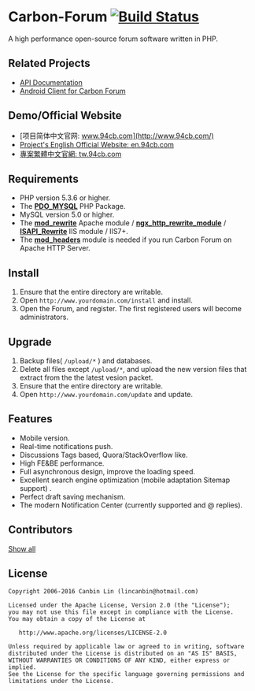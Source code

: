 # Carbon-Forum    [![Build Status](https://travis-ci.org/lincanbin/Carbon-Forum.svg?branch=develop)](https://travis-ci.org/lincanbin/Carbon-Forum)

A high performance open-source forum software written in PHP.



## Related Projects

* [API Documentation](https://github.com/lincanbin/Carbon-Forum-API-Documentation)
* [Android Client for Carbon Forum](https://github.com/lincanbin/Android-Carbon-Forum)

## Demo/Official Website

* [项目简体中文官网: www.94cb.com](http://www.94cb.com/)
* [Project's English Official Website: en.94cb.com](http://en.94cb.com/)
* [專案繁體中文官網: tw.94cb.com](http://tw.94cb.com/)

## Requirements

* PHP version 5.3.6 or higher.
* The [__PDO_MYSQL__](http://php.net/manual/en/ref.pdo-mysql.php) PHP Package.
* MySQL version 5.0 or higher.
* The [__mod_rewrite__](http://httpd.apache.org/docs/2.2/mod/mod_rewrite.html) Apache module / [__ngx_http_rewrite_module__](https://github.com/lincanbin/Carbon-Forum/blob/master/nginx.conf) / [__ISAPI_Rewrite__](http://www.helicontech.com/isapi_rewrite/) IIS module / IIS7+. 
* The [__mod_headers__](http://httpd.apache.org/docs/2.2/mod/mod_headers.html) module is needed if you run Carbon Forum on Apache HTTP Server.

## Install

1. Ensure that the entire directory are writable.
2. Open ```http://www.yourdomain.com/install``` and install.
3. Open the Forum, and register. The first registered users will become administrators.

## Upgrade

1. Backup files( ```/upload/*``` ) and databases. 
2. Delete all files except ```/upload/*```, and upload the new version files that extract from the the latest vesion packet. 
3. Ensure that the entire directory are writable.
4. Open ```http://www.yourdomain.com/update``` and update.

## Features

* Mobile version. 
* Real-time notifications push. 
* Discussions Tags based, Quora/StackOverflow like. 
* High FE&BE performance. 
* Full asynchronous design, improve the loading speed. 
* Excellent search engine optimization (mobile adaptation Sitemap support) .
* Perfect draft saving mechanism. 
* The modern Notification Center (currently supported and @ replies).

## Contributors

[Show all](https://github.com/lincanbin/Carbon-Forum/graphs/contributors)



## License

``` 
Copyright 2006-2016 Canbin Lin (lincanbin@hotmail.com)

Licensed under the Apache License, Version 2.0 (the "License");
you may not use this file except in compliance with the License.
You may obtain a copy of the License at

   http://www.apache.org/licenses/LICENSE-2.0

Unless required by applicable law or agreed to in writing, software
distributed under the License is distributed on an "AS IS" BASIS,
WITHOUT WARRANTIES OR CONDITIONS OF ANY KIND, either express or implied.
See the License for the specific language governing permissions and
limitations under the License.
```